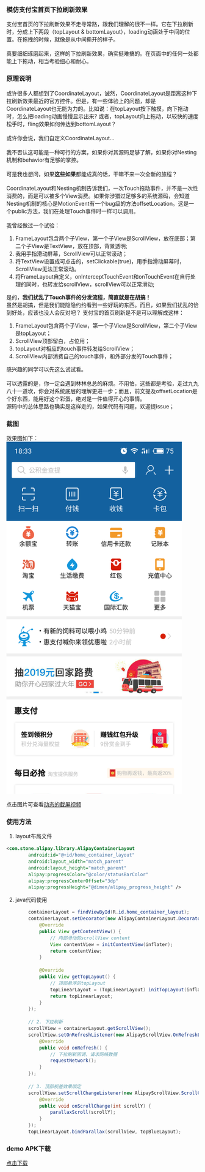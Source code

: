 ### 模仿支付宝首页下拉刷新效果
支付宝首页的下拉刷新效果不走寻常路，跟我们理解的很不一样。它在下拉刷新时，分成上下两段（topLayout & bottomLayout），loading动画处于中间的位置。在拖拽的时候，就像是从中间撕开的样子。<br/><br/>
真要细细琢磨起来，这样的下拉刷新效果，确实挺难搞的。在页面中的任何一处都能上下拖动，相当考验细心和耐心。

### 原理说明
或许很多人都想到了CoordinateLayout，诚然，CoordinateLayout是距离这种下拉刷新效果最近的官方控件。但是，有一些体验上的问题，却是CoordinateLayout也无能为力的。比如说：在topLayout按下触摸，向下拖动时，怎么把loading动画慢慢显示出来? 或者，topLayout向上拖动，以较快的速度松手时，fling效果如何传达到bottomLayout？<br/><br/>
或许你会说，我们自定义CoordinateLayout...<br/><br/>
我不否认这可能是一种可行的方案，如果你对其源码足够了解，如果你对Nesting机制和behavior有足够的掌控。<br/><br/>
可是我也想问，如果**这些如果**都能成真的话，干嘛不来一次全新的旅程？<br/><br/>
CoordinateLayout和Nesting机制告诉我们，一次Touch拖动事件，并不是一次性消费的，而是可以被多个View消费。如果你涉猎过足够多的系统源码，会知道Nesting机制的核心是MotionEvent有一个bug级的方法offsetLocation。这是一个public方法，我们在处理Touch事件时一样可以调用。<br/><br/>
我曾经做过一个试验：
1. FrameLayout包含两个子View，第一个子View是ScrollView，放在底部；第二个子View是TextView，放在顶部，背景透明;
2. 我用手指滑动屏幕，ScrollView可以正常滚动；
3. 将TextView设置成可点击的，setClickable(true)，用手指滑动屏幕时，ScrollView无法正常滚动。
4. 将FrameLayout自定义，onInterceptTouchEvent和onTouchEvent在自行处理的同时，也转发给scrollView，scrollView可以正常滑动;

是的，**我们扰乱了Touch事件的分发流程，简直就是在胡搞！**<br/>
虽然是胡搞，但是我们能隐隐约约看到一些好玩的东西。而且，如果我们扰乱的恰到好处，应该也没人会反对吧？
支付宝的首页刷新是不是可以理解成这样：
1. FrameLayout包含两个子View，第一个子View是ScrollView，第二个子View是topLayout；
2. ScrollView顶部留白，占位用；
3. topLayout对相应的touch事件转发给ScrollView；
4. ScrollView内部消费自己的touch事件，和外部分发的Touch事件；

感兴趣的同学可以先这么试试看。<br/><br/>
可以透露的是，你一定会遇到林林总总的麻烦。不用怕，这些都是考验，走过九九八十一道坎，你会对系统底层的理解更进一步；而且，前文提及offsetLocation是个好东西，能用好这个彩蛋，绝对是一件值得开心的事情。<br/>
源码中的总体思路也确实是这样走的，如果代码有问题，欢迎提issue；

### 截图
效果图如下：<br/>
<a href="http://xmusistone.github.io/capture/alipay1.html" target="_blank">
  <img src="capture1.png" width="460"/>
</a>

点击图片可查看[动态的截屏视频](http://xmusistone.github.io/capture/alipay1.html)

### 使用方法
1. layout布局文件
```xml
<com.stone.alipay.library.AlipayContainerLayout
        android:id="@+id/home_container_layout"
        android:layout_width="match_parent"
        android:layout_height="match_parent"
        alipay:progressColor="@color/statusBarColor"
        alipay:progressCenterOffset="3dp"
        alipay:progressHeight="@dimen/alipay_progress_height" />
```
2. java代码使用
```java
        containerLayout = findViewById(R.id.home_container_layout);
        containerLayout.setDecorator(new AlipayContainerLayout.Decorator() {
            @Override
            public View getContentView() {
                // 内部滑动的scrollView content
                View contentView = initContentView(inflater);
                return contentView;
            }

            @Override
            public View getTopLayout() {
                // 顶部悬浮的topLayout
                topLinearLayout = (TopLinearLayout) initTopLayout(inflater);
                return topLinearLayout;
            }
        });

        // 2. 下拉刷新
        scrollView = containerLayout.getScrollView();
        scrollView.setOnRefreshListener(new AlipayScrollView.OnRefreshListener() {
            @Override
            public void onRefresh() {
                // 下拉刷新回调，请求网络数据
                requestNetwork();
            }
        });

        // 3. 顶部视差效果绑定
        scrollView.setScrollChangeListener(new AlipayScrollView.ScrollChangeListener() {
            @Override
            public void onScrollChange(int scrollY) {
                parallaxScroll(scrollY);
            }
        });
        topLinearLayout.bindParallax(scrollView, topBlueLayout);
```

### demo APK下载
[点击下载](https://github.com/xmuSistone/AlipayPullRefresh/blob/master/app-release.apk?raw=true)
